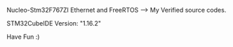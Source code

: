 Nucleo-Stm32F767ZI Ethernet and FreeRTOS --> My Verified source codes.

STM32CubeIDE Version: "1.16.2"

Have Fun :)